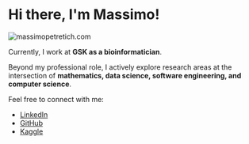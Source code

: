 # Hi there, I'm Massimo!

![massimopetretich.com](https://massimopetretich.com)

Currently, I work at **GSK as a bioinformatician**.

Beyond my professional role, I actively explore research areas at the intersection of **mathematics, data science, software engineering, and computer science**.

Feel free to connect with me:
- [LinkedIn](https://www.linkedin.com/in/massimo-petretich-766050121/)
- [GitHub](https://github.com/Massimo-Petretich)
- [Kaggle](https://www.kaggle.com/massimopetretich1)

